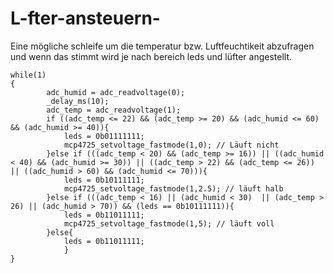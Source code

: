 # L-fter-ansteuern-

Eine mögliche schleife um die temperatur bzw. Luftfeuchtikeit abzufragen und
wenn das stimmt wird je nach bereich leds und lüfter angestellt.

```
while(1)
{
        adc_humid = adc_readvoltage(0);
        _delay_ms(10);
        adc_temp = adc_readvoltage(1);
        if ((adc_temp <= 22) && (adc_temp >= 20) && (adc_humid <= 60) && (adc_humid >= 40)){
            leds = 0b01111111;
            mcp4725_setvoltage_fastmode(1,0); // Läuft nicht 
        }else if (((adc_temp < 20) && (adc_temp >= 16)) || ((adc_humid < 40) && (adc_humid >= 30)) || ((adc_temp > 22) && (adc_temp <= 26)) || ((adc_humid > 60) && (adc_humid <= 70))){
            leds = 0b10111111;
            mcp4725_setvoltage_fastmode(1,2.5); // läuft halb
        }else if (((adc_temp < 16) || (adc_humid < 30)  || (adc_temp > 26) || (adc_humid > 70)) && (leds == 0b10111111)){
            leds = 0b11011111;
            mcp4725_setvoltage_fastmode(1,5); // läuft voll
        }else{
            leds = 0b11011111;
            }
}
